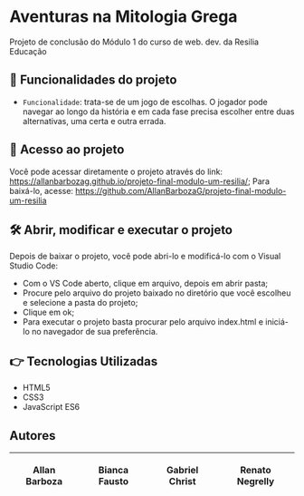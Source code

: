 # Aventuras na Mitologia Grega
Projeto de conclusão do Módulo 1 do curso de web. dev. da Resilia Educação

## :hammer: Funcionalidades do projeto

- `Funcionalidade`: trata-se de um jogo de escolhas. O jogador pode navegar ao longo da história e em cada fase precisa escolher entre duas alternativas, uma certa e outra errada.

## 📁 Acesso ao projeto

Você pode acessar diretamente o projeto através do link: https://allanbarbozag.github.io/projeto-final-modulo-um-resilia/;
Para baixá-lo, acesse: https://github.com/AllanBarbozaG/projeto-final-modulo-um-resilia

## 🛠️ Abrir, modificar e executar o projeto

Depois de baixar o projeto, você pode abri-lo e modificá-lo com o Visual Studio Code: 

- Com o VS Code aberto, clique em arquivo, depois em abrir pasta;
- Procure pelo arquivo do projeto baixado no diretório que você escolheu e selecione a pasta do projeto;
- Clique em ok;
- Para executar o projeto basta procurar pelo arquivo index.html e iniciá-lo no navegador de sua preferência.

##  :point_right: Tecnologias Utilizadas

- HTML5 
- CSS3
- JavaScript ES6

## Autores

| <p>Allan Barboza</p> | <p>Bianca Fausto</p> | <p>Gabriel Christ</p> | <p>Renato Negrelly</p> | 
| :---: | :---: | :---: |:---: |
